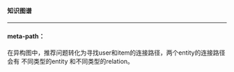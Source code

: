 #### 知识图谱

---

#### meta-path：

在异构图中，推荐问题转化为寻找user和item的连接路径，两个entity的连接路径会有 不同类型的entity 和不同类型的relation。